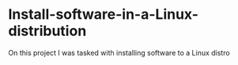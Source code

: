 # Install-software-in-a-Linux-distribution
On this project I was tasked with installing software to a Linux distro 
